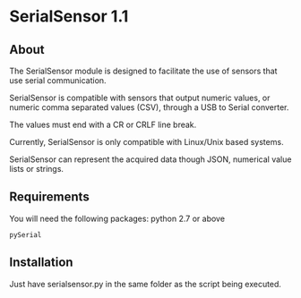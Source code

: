 SerialSensor 1.1
================

About
-----

The SerialSensor module is designed to facilitate the use of sensors that use serial communication.

SerialSensor is compatible with sensors that output numeric values, or numeric comma separated values (CSV), through a USB to Serial converter.

The values must end with a CR or CRLF line break.

Currently, SerialSensor is only compatible with Linux/Unix based systems.

SerialSensor can represent the acquired data though JSON, numerical value lists or strings.

Requirements
------------

You will need the following packages:
    python 2.7 or above
    
    pySerial

Installation
------------

Just have serialsensor.py in the same folder as the script being executed.




